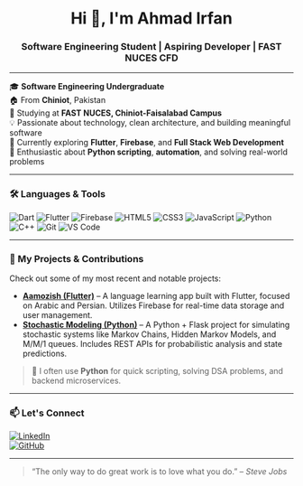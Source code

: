 <h1 align="center">Hi 👋, I'm Ahmad Irfan</h1>
<h3 align="center">Software Engineering Student | Aspiring Developer | FAST NUCES CFD</h3>

---

🎓 **Software Engineering Undergraduate**  
🏠 From **Chiniot**, Pakistan  
🏫 Studying at **FAST NUCES, Chiniot-Faisalabad Campus**  
💡 Passionate about technology, clean architecture, and building meaningful software  
🚀 Currently exploring **Flutter**, **Firebase**, and **Full Stack Web Development**  
🐍 Enthusiastic about **Python scripting**, **automation**, and solving real-world problems

---

### 🛠️ Languages & Tools

![Dart](https://img.shields.io/badge/Dart-0175C2?style=for-the-badge&logo=dart&logoColor=white)
![Flutter](https://img.shields.io/badge/Flutter-02569B?style=for-the-badge&logo=flutter&logoColor=white)
![Firebase](https://img.shields.io/badge/Firebase-ffca28?style=for-the-badge&logo=firebase&logoColor=black)
![HTML5](https://img.shields.io/badge/HTML5-E34F26?style=for-the-badge&logo=html5&logoColor=white)
![CSS3](https://img.shields.io/badge/CSS3-1572B6?style=for-the-badge&logo=css3&logoColor=white)
![JavaScript](https://img.shields.io/badge/JavaScript-F7DF1E?style=for-the-badge&logo=javascript&logoColor=black)
![Python](https://img.shields.io/badge/Python-3776AB?style=for-the-badge&logo=python&logoColor=white)
![C++](https://img.shields.io/badge/C++-00599C?style=for-the-badge&logo=cplusplus&logoColor=white)
![Git](https://img.shields.io/badge/Git-F05032?style=for-the-badge&logo=git&logoColor=white)
![VS Code](https://img.shields.io/badge/VSCode-007ACC?style=for-the-badge&logo=visual-studio-code&logoColor=white)

---

### 🚀 My Projects & Contributions

Check out some of my most recent and notable projects:

- **[Aamozish (Flutter)](#)** – A language learning app built with Flutter, focused on Arabic and Persian. Utilizes Firebase for real-time data storage and user management.
- **[Stochastic Modeling (Python)](#)** – A Python + Flask project for simulating stochastic systems like Markov Chains, Hidden Markov Models, and M/M/1 queues. Includes REST APIs for probabilistic analysis and state predictions.

> 🐍 I often use **Python** for quick scripting, solving DSA problems, and backend microservices.

---

### 📫 Let's Connect

[![LinkedIn](https://img.shields.io/badge/LinkedIn-blue?style=for-the-badge&logo=linkedin&logoColor=white)](https://www.linkedin.com/in/ahmadirfanmuzammil)  
[![GitHub](https://img.shields.io/badge/GitHub-100000?style=for-the-badge&logo=github&logoColor=white)](https://github.com/Ahmadirfan9455)

---

> “The only way to do great work is to love what you do.” – *Steve Jobs*
